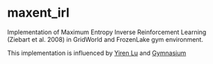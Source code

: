 # maxent_irl
Implementation of Maximum Entropy Inverse Reinforcement Learning (Ziebart et al. 2008) in GridWorld and FrozenLake gym environment.

This implementation is influenced by [Yiren Lu](https://github.com/yrlu/irl-imitation) and [Gymnasium](https://gymnasium.farama.org/tutorials/training_agents/FrozenLake_tuto/)
